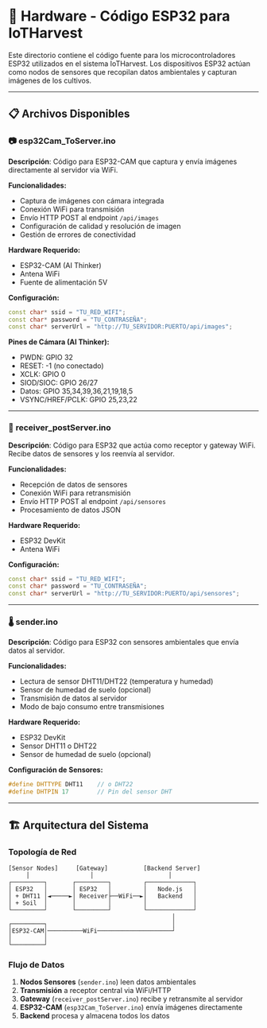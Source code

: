 # 🔌 Hardware - Código ESP32 para IoTHarvest

Este directorio contiene el código fuente para los microcontroladores ESP32 utilizados en el sistema IoTHarvest. Los dispositivos ESP32 actúan como nodos de sensores que recopilan datos ambientales y capturan imágenes de los cultivos.

---

## 📋 Archivos Disponibles

### 📷 **esp32Cam_ToServer.ino**
**Descripción**: Código para ESP32-CAM que captura y envía imágenes directamente al servidor via WiFi.

**Funcionalidades:**
- Captura de imágenes con cámara integrada
- Conexión WiFi para transmisión
- Envío HTTP POST al endpoint `/api/images`
- Configuración de calidad y resolución de imagen
- Gestión de errores de conectividad

**Hardware Requerido:**
- ESP32-CAM (AI Thinker)
- Antena WiFi
- Fuente de alimentación 5V

**Configuración:**
```cpp
const char* ssid = "TU_RED_WIFI";
const char* password = "TU_CONTRASEÑA";
const char* serverUrl = "http://TU_SERVIDOR:PUERTO/api/images";
```

**Pines de Cámara (AI Thinker):**
- PWDN: GPIO 32
- RESET: -1 (no conectado)
- XCLK: GPIO 0
- SIOD/SIOC: GPIO 26/27
- Datos: GPIO 35,34,39,36,21,19,18,5
- VSYNC/HREF/PCLK: GPIO 25,23,22

---

### 📡 **receiver_postServer.ino**
**Descripción**: Código para ESP32 que actúa como receptor y gateway WiFi. Recibe datos de sensores y los reenvía al servidor.

**Funcionalidades:**
- Recepción de datos de sensores
- Conexión WiFi para retransmisión
- Envío HTTP POST al endpoint `/api/sensores`
- Procesamiento de datos JSON

**Hardware Requerido:**
- ESP32 DevKit
- Antena WiFi

**Configuración:**
```cpp
const char* ssid = "TU_RED_WIFI";
const char* password = "TU_CONTRASEÑA";
const char* serverUrl = "http://TU_SERVIDOR:PUERTO/api/sensores";
```

---

### 🌡️ **sender.ino**
**Descripción**: Código para ESP32 con sensores ambientales que envía datos al servidor.

**Funcionalidades:**
- Lectura de sensor DHT11/DHT22 (temperatura y humedad)
- Sensor de humedad de suelo (opcional)
- Transmisión de datos al servidor
- Modo de bajo consumo entre transmisiones

**Hardware Requerido:**
- ESP32 DevKit
- Sensor DHT11 o DHT22
- Sensor de humedad de suelo (opcional)

**Configuración de Sensores:**
```cpp
#define DHTTYPE DHT11    // o DHT22
#define DHTPIN 17        // Pin del sensor DHT
```

---

## 🏗️ Arquitectura del Sistema

### **Topología de Red**
```
[Sensor Nodes]     [Gateway]          [Backend Server]
     │                 │                     │
┌─────────┐       ┌─────────┐         ┌─────────────┐
│ ESP32   │       │ ESP32   │         │   Node.js   │
│ + DHT11 │◄─────►│ Receiver├──WiFi──►│   Backend   │
│ + Soil  │       │         │         │             │
└─────────┘       └─────────┘         └─────────────┘
                                              │
┌─────────┐                                   │
│ESP32-CAM│──────────WiFi─────────────────────┘
│         │
└─────────┘
```

### **Flujo de Datos**
1. **Nodos Sensores** (`sender.ino`) leen datos ambientales
2. **Transmisión** a receptor central via WiFi/HTTP
3. **Gateway** (`receiver_postServer.ino`) recibe y retransmite al servidor
4. **ESP32-CAM** (`esp32Cam_ToServer.ino`) envía imágenes directamente
5. **Backend** procesa y almacena todos los datos
